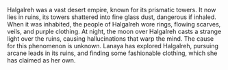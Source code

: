 Halgalreh was a vast desert empire, known for its prismatic towers. It now lies in ruins, its towers shattered into fine glass dust, dangerous if inhaled. When it was inhabited, the people of Halgalreh wore rings, flowing scarves, veils, and purple clothing. At night, the moon over Halgalreh casts a strange light over the ruins, causing hallucinations that warp the mind. The cause for this phenomenon is unknown.
Lanaya has explored Halgalreh, pursuing arcane leads in its ruins, and finding some fashionable clothing, which she has claimed as her own.
